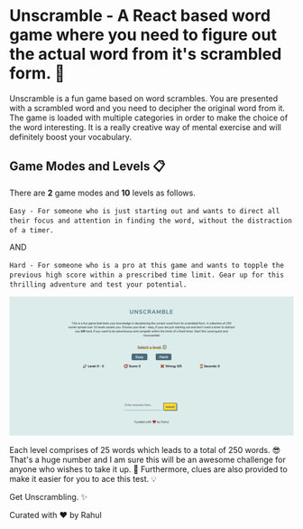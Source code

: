 # Unscramble - A React based word game where you need to figure out the actual word from it's scrambled form. 🧩

Unscramble is a fun game based on word scrambles. You are presented with a scrambled word and you need to decipher the original word from it. The game is loaded with multiple categories in order to make the choice of the word interesting. It is a really creative way of mental exercise and will definitely boost your vocabulary.

## Game Modes and Levels 📋 
There are **2** game modes and **10** levels as follows.

` Easy - For someone who is just starting out and wants to direct all their focus and attention in finding the word, without the distraction of a timer. `

AND

` Hard - For someone who is a pro at this game and wants to topple the previous high score within a prescribed time limit. Gear up for this thrilling adventure and test your potential. `

![Unscramble](https://github.com/rahul-kabra/unscramble/blob/master/public/assets/Screenshot_Unscramble.png)

Each level comprises of 25 words which leads to a total of 250 words. 😎 That's a huge number and I am sure this will be an awesome challenge for anyone who wishes to take it up. 🤠 Furthermore, clues are also provided to make it easier for you to ace this test. 💡

Get Unscrambling. ✨

Curated with ❤️ by Rahul
